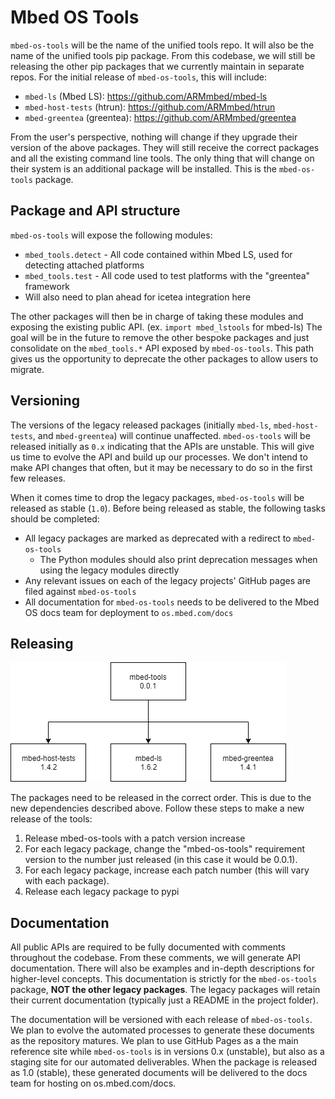 # Mbed OS Tools

`mbed-os-tools` will be the name of the unified tools repo. It will also be the name of the unified tools pip package.
From this codebase, we will still be releasing the other pip packages that we currently maintain in separate repos.
For the initial release of `mbed-os-tools`, this will include:

- `mbed-ls` (Mbed LS): https://github.com/ARMmbed/mbed-ls
- `mbed-host-tests` (htrun): https://github.com/ARMmbed/htrun
- `mbed-greentea` (greentea): https://github.com/ARMmbed/greentea

From the user's perspective, nothing will change if they upgrade their version of the above packages.
They will still receive the correct packages and all the existing command line tools.
The only thing that will change on their system is an additional package will be installed. This is the `mbed-os-tools` package.


## Package and API structure

`mbed-os-tools` will expose the following modules:

- `mbed_tools.detect` - All code contained within Mbed LS, used for detecting attached platforms
- `mbed_tools.test` - All code used to test platforms with the "greentea" framework
 - Will also need to plan ahead for icetea integration here

The other packages will then be in charge of taking these modules and exposing the existing public API. (ex. `import mbed_lstools` for mbed-ls)
The goal will be in the future to remove the other bespoke packages and just consolidate on the `mbed_tools.*` API exposed by `mbed-os-tools`.
This path gives us the opportunity to deprecate the other packages to allow users to migrate.

## Versioning

The versions of the legacy released packages (initially `mbed-ls`, `mbed-host-tests`, and `mbed-greentea`) will continue unaffected.
`mbed-os-tools` will be released initially as `0.x` indicating that the APIs are unstable. This will give us time to evolve the API and build up our
processes. We don't intend to make API changes that often, but it may be necessary to do so in the first few releases.

When it comes time to drop the legacy packages, `mbed-os-tools` will be released as stable (`1.0`). Before being released as stable, the following tasks should
be completed:

- All legacy packages are marked as deprecated with a redirect to `mbed-os-tools`
  - The Python modules should also print deprecation messages when using the legacy modules directly
- Any relevant issues on each of the legacy projects' GitHub pages are filed against `mbed-os-tools`
- All documentation for `mbed-os-tools` needs to be delivered to the Mbed OS docs team for deployment to `os.mbed.com/docs`

## Releasing

![Release versioning](package_versioning.png)

The packages need to be released in the correct order. This is due to the new dependencies described above. Follow these steps to make a new release of the tools:

1. Release mbed-os-tools with a patch version increase
2. For each legacy package, change the "mbed-os-tools" requirement version to the number just released (in this case it would be 0.0.1).
3. For each legacy package, increase each patch number (this will vary with each package).
4. Release each legacy package to pypi

## Documentation

All public APIs are required to be fully documented with comments throughout the codebase. From these comments,
we will generate API documentation. There will also be examples and in-depth descriptions for higher-level concepts.
This documentation is strictly for the `mbed-os-tools` package, **NOT the other legacy packages**. The legacy packages will
retain their current documentation (typically just a README in the project folder).

The documentation will be versioned with each release of `mbed-os-tools`. We plan to evolve the automated processes to generate
these documents as the repository matures. We plan to use GitHub Pages as a the main reference site while `mbed-os-tools` is in versions 0.x (unstable), but also as a staging site for our automated deliverables. When the package is released as 1.0 (stable), these generated documents will be delivered to the docs team for hosting on os.mbed.com/docs.
